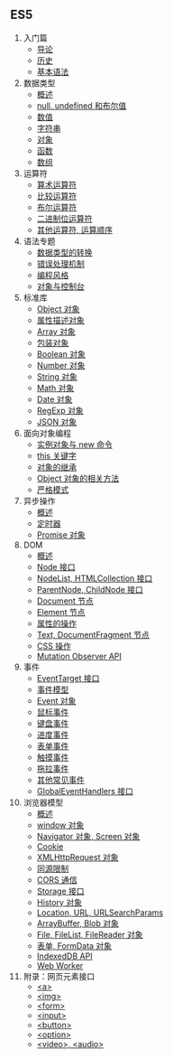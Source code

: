 ## ES5
1. 入门篇
    + [导论](#es5/README)
    + [历史](#es5/basic/history)
    + [基本语法](#es5/basic/grammar)
1. 数据类型
    + [概述](#es5/types/general)
    + [null, undefined 和布尔值](#es5/types/null-undefined-boolean)
    + [数值](#es5/types/number)
    + [字符串](#es5/types/string)
    + [对象](#es5/types/object)
    + [函数](#es5/types/function)
    + [数组](#es5/types/array)
1. 运算符
    + [算术运算符](#es5/operators/arithmetic)
    + [比较运算符](#es5/operators/comparison)
    + [布尔运算符](#es5/operators/boolean)
    + [二进制位运算符](#es5/operators/bit)
    + [其他运算符, 运算顺序](#es5/operators/priority)
1. 语法专题
    + [数据类型的转换](#es5/features/conversion)
    + [错误处理机制](#es5/features/error)
    + [编程风格](#es5/features/style)
    + [对象与控制台](#es5/features/console)
1. 标准库
    + [Object 对象](#es5/stdlib/object)
    + [属性描述对象](#es5/stdlib/attributes)
    + [Array 对象](#es5/stdlib/array)
    + [包装对象](#es5/stdlib/wrapper)
    + [Boolean 对象](#es5/stdlib/boolean)
    + [Number 对象](#es5/stdlib/number)
    + [String 对象](#es5/stdlib/string)
    + [Math 对象](#es5/stdlib/math)
    + [Date 对象](#es5/stdlib/date)
    + [RegExp 对象](#es5/stdlib/regexp)
    + [JSON 对象](#es5/stdlib/json)
1. 面向对象编程
    + [实例对象与 new 命令](#es5/oop/new)
    + [this 关键字](#es5/oop/this)
    + [对象的继承](#es5/oop/prototype)
    + [Object 对象的相关方法](#es5/oop/object)
    + [严格模式](#es5/oop/strict)
1. 异步操作
    + [概述](#es5/async/general)
    + [定时器](#es5/async/timer)
    + [Promise 对象](#es5/async/promise)
1. DOM
    + [概述](#es5/dom/general)
    + [Node 接口](#es5/dom/node)
    + [NodeList, HTMLCollection 接口](#es5/dom/nodelist)
    + [ParentNode, ChildNode 接口](#es5/dom/parentnode)
    + [Document 节点](#es5/dom/document)
    + [Element 节点](#es5/dom/element)
    + [属性的操作](#es5/dom/attributes)
    + [Text, DocumentFragment 节点](#es5/dom/text)
    + [CSS 操作](#es5/dom/css)
    + [Mutation Observer API](#es5/dom/mutationobserver)
1. 事件
    + [EventTarget 接口](#es5/events/eventtarget)
    + [事件模型](#es5/events/model)
    + [Event 对象](#es5/events/event)
    + [鼠标事件](#es5/events/mouse)
    + [键盘事件](#es5/events/keyboard)
    + [进度事件](#es5/events/progress)
    + [表单事件](#es5/events/form)
    + [触摸事件](#es5/events/touch)
    + [拖拉事件](#es5/events/drag)
    + [其他常见事件](#es5/events/common)
    + [GlobalEventHandlers 接口](#es5/events/globaleventhandlers)
1. 浏览器模型
    + [概述](#es5/bom/engine)
    + [window 对象](#es5/bom/window)
    + [Navigator 对象, Screen 对象](#es5/bom/navigator)
    + [Cookie](#es5/bom/cookie)
    + [XMLHttpRequest 对象](#es5/bom/xmlhttprequest)
    + [同源限制](#es5/bom/same-origin)
    + [CORS 通信](#es5/bom/cors)
    + [Storage 接口](#es5/bom/storage)
    + [History 对象](#es5/bom/history)
    + [Location, URL, URLSearchParams](#es5/bom/location)
    + [ArrayBuffer, Blob 对象](#es5/bom/arraybuffer)
    + [File, FileList, FileReader 对象](#es5/bom/file)
    + [表单, FormData 对象](#es5/bom/form)
    + [IndexedDB API](#es5/bom/indexeddb)
    + [Web Worker](#es5/bom/webworker)
1. 附录：网页元素接口
    + [&lt;a&gt;](#es5/elements/a)
    + [&lt;img&gt;](#es5/elements/image)
    + [&lt;form&gt;](#es5/elements/form)
    + [&lt;input&gt;](#es5/elements/input)
    + [&lt;button&gt;](#es5/elements/button)
    + [&lt;option&gt;](#es5/elements/option)
    + [&lt;video&gt;, &lt;audio&gt;](#es5/elements/video)
